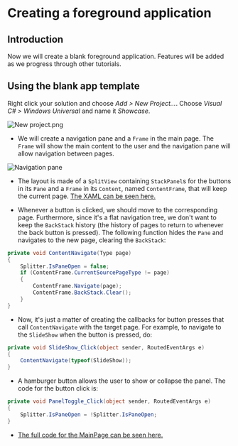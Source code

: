 ---
---
# Creating a foreground application

## Introduction

Now we will create a blank foreground application. Features will be added as we progress through other tutorials.

## Using the blank app template

Right click your solution and choose *Add > New Project...*. Choose *Visual C# > Windows Universal* and name it *Showcase*.

![New project.png](NewProject.png)

* We will create a navigation pane and a `Frame` in the main page. The `Frame` will show the main content to the user and the navigation pane will allow navigation between pages.

![Navigation pane](NavigationPane.png)

* The layout is made of a `SplitView` containing `StackPanel`s for the buttons in its `Pane` and a `Frame` in its `Content`, named `ContentFrame`, that will keep the current page. [The XAML can be seen here.](https://github.com/ms-iot/iot-walkthrough/blob/master/CS/Showcase/Views/MainPage.xaml)

* Whenever a button is clicked, we should move to the corresponding page. Furthermore, since it's a flat navigation tree, we don't want to keep the `BackStack` history (the history of pages to return to whenever the back button is pressed). The following function hides the `Pane` and navigates to the new page, clearing the `BackStack`:

```cs
private void ContentNavigate(Type page)
{
    Splitter.IsPaneOpen = false;
    if (ContentFrame.CurrentSourcePageType != page)
    {
        ContentFrame.Navigate(page);
        ContentFrame.BackStack.Clear();
    }
}
```

* Now, it's just a matter of creating the callbacks for button presses that call `ContentNavigate` with the target page. For example, to navigate to the `SlideShow` when the button is pressed, do:

```cs
private void SlideShow_Click(object sender, RoutedEventArgs e)
{
    ContentNavigate(typeof(SlideShow));
}
```

* A hamburger button allows the user to show or collapse the panel. The code for the button click is:

```cs
private void PanelToggle_Click(object sender, RoutedEventArgs e)
{
    Splitter.IsPaneOpen = !Splitter.IsPaneOpen;
}
```

* [The full code for the MainPage can be seen here.](https://github.com/ms-iot/iot-walkthrough/blob/master/CS/Showcase/Views/MainPage.xaml.cs)
